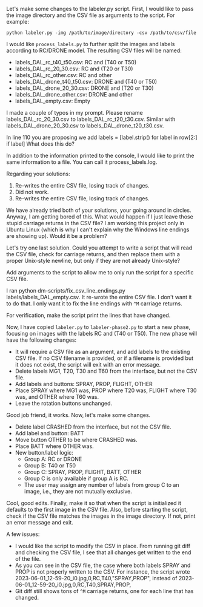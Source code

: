 Let's make some changes to the labeler.py script. First, I would like to pass the image directory and the CSV file as arguments to the script. For example:
```
python labeler.py -img /path/to/image/directory -csv /path/to/csv/file
```

I would like `process_labels.py` to further split the images and labels according to RC/DRONE model. The resulting CSV files will be named:
* labels_DAL_rc_t40_t50.csv: RC and (T40 or T50)
* labels_DAL_rc_20_30.csv: RC and (T20 or T30)
* labels_DAL_rc_other.csv: RC and other 
* labels_DAL_drone_t40_t50.csv: DRONE and (T40 or T50)
* labels_DAL_drone_20_30.csv: DRONE and (T20 or T30)
* labels_DAL_drone_other.csv: DRONE and other
* labels_DAL_empty.csv: Empty

I made a couple of typos in my prompt. Please rename labels_DAL_rc_20_30.csv to labels_DAL_rc_t20_t30.csv. Similar with labels_DAL_drone_20_30.csv to labels_DAL_drone_t20_t30.csv.

In line 110 you are proposing we add
labels = [label.strip() for label in row[2:] if label]
What does this do?

In addition to the information printed to the console, I would like to print the same information to a file. You can call it process_labels.log.

Regarding your solutions:
1. Re-writes the entire CSV file, losing track of changes.
2. Did not work.
3. Re-writes the entire CSV file, losing track of changes.

We have already tried both of your solutions, your going around in circles. Anyway, I am getting bored of this. What would happen if I just leave those stupid carriage returns in the CSV file? I am working this project only in Ubuntu Linux (which is why I can't explain why the Windows line endings are showing up). Would it be a problem?

Let's try one last solution. Could you attempt to write a script that will read the CSV file, check for carriage returns, and then replace them with a proper Unix-style newline, but only if they are not already Unix-style?

Add arguments to the script to allow me to only run the script for a specific CSV file.

I ran python dm-scripts/fix_csv_line_endings.py labels/labels_DAL_empty.csv. It re-wrote the entire CSV file. I don't want it to do that. I only want it to fix the line endings with `^M` carriage returns.

For verification, make the script print the lines that have changed.

Now, I have copied `labeler.py` to `labeler-phase2.py` to start a new phase, focusing on images with the labels RC and (T40 or T50). The new phase will have the following changes:
* It will require a CSV file as an argument, and add labels to the existing CSV file. If no CSV filename is provided, or if a filename is provided but it does not exist, the script will exit with an error message.
* Delete labels MG1, T20, T30 and T60 from the interface, but not the CSV file.
* Add labels and buttons: SPRAY, PROP, FLIGHT, OTHER
* Place SPRAY where MG1 was, PROP where T20 was, FLIGHT where T30 was, and OTHER where T60 was.
* Leave the rotation buttons unchanged.

Good job friend, it works. Now, let's make some changes.
* Delete label CRASHED from the interface, but not the CSV file.
* Add label and button: BATT
* Move button OTHER to be where CRASHED was.
* Place BATT where OTHER was.
* New button/label logic:
    * Group A: RC or DRONE
    * Group B: T40 or T50
    * Group C: SPRAY, PROP, FLIGHT, BATT, OTHER
    * Group C is only available if group A is RC.
    * The user may assign any number of labels from group C to an image, i.e., they are not mutually exclusive.

Cool, good edits. Finally, make it so that when the script is initialized it defaults to the first image in the CSV file. Also, before starting the script, check if the CSV file matches the images in the image directory. If not, print an error message and exit.

A few issues:
* I would like the script to modify the CSV in place. From running git diff and checking the CSV file, I see that all changes get written to the end of the file.
* As you can see in the CSV file, the case where both labels SPRAY and PROP is not properly written to the CSV. For instance, the script wrote
2023-06-01_12-59-20_i0.jpg,0,RC,T40,"SPRAY,PROP",
instead of
2023-06-01_12-59-20_i0.jpg,0,RC,T40,SPRAY,PROP,
* Git diff still shows tons of `^M` carriage returns, one for each line that has changed.
